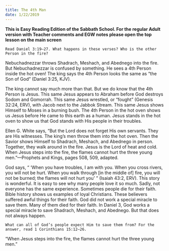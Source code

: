 ```yaml
---
title: The 4th Man
date: 1/22/2019
---
```


 **This is Easy Reading Edition of the Sabbath School. For the regular Adult version with Teacher comments and EGW notes please open the top lesson on the main screen** 

`Read Daniel 3:19–27. What happens in these verses? Who is the other Person in the fire?`

Nebuchadnezzar throws Shadrach, Meshach, and Abednego into the fire. But Nebuchadnezzar is confused by something. He sees a 4th Person inside the hot oven! The king says the 4th Person looks the same as “the Son of God” (Daniel 3:25, KJV).

The king cannot say much more than that. But we do know that the 4th Person is Jesus. This same Jesus appears to Abraham before God destroys Sodom and Gomorrah. This same Jesus wrestled, or “fought” (Genesis 32:24, ERV), with Jacob next to the Jabbok Stream. This same Jesus shows Himself to Moses in a burning bush. The 4th Person in the hot oven shows us Jesus before He came to this earth as a human. Jesus stands in the hot oven to show us that God stands with His people in their troubles.

Ellen G. White says, “But the Lord does not forget His own servants. They are His witnesses. The king’s men throw them into the hot oven. Then the Savior shows Himself to Shadrach, Meshach, and Abednego in person. Together, they walk around in the fire. Jesus is the Lord of heat and cold. When Jesus steps into the fire, the flames cannot hurt the three young men.”—Prophets and Kings, pages 508, 509, adapted.

God says, “ ‘When you have troubles, I am with you. When you cross rivers, you will not be hurt. When you walk through [in the middle of] fire, you will not be burned; the flames will not hurt you’ ” (Isaiah 43:2, ERV). This story is wonderful. It is easy to see why many people love it so much. Sadly, not everyone has the same experience. Sometimes people die for their faith. Bible history shows us examples of loyal Christians. These believers suffered awful things for their faith. God did not work a special miracle to save them. Many of them died for their faith. In Daniel 3, God works a special miracle to save Shadrach, Meshach, and Abednego. But that does not always happen.

`What can all of God’s people expect Him to save them from? For the answer, read 1 Corinthians 15:12–26.`

“When Jesus steps into the fire, the flames cannot hurt the three young men.”
